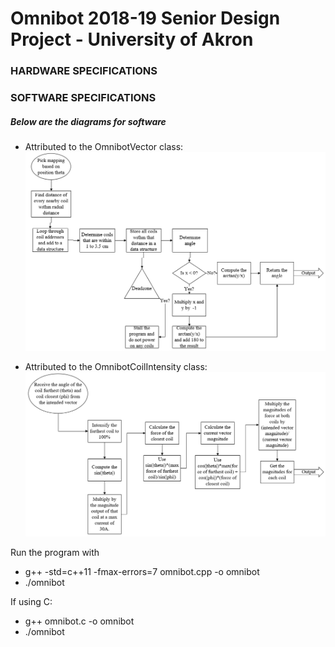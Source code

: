 # Omnibot 2018-19 Senior Design Project - University of Akron

### HARDWARE SPECIFICATIONS



### SOFTWARE SPECIFICATIONS
##### Below are the diagrams for software

-   Attributed to the OmnibotVector class:
![Vector Constuction Diagram](images/veccon.png)

-   Attributed to the OmnibotCoilIntensity class:
![Coil Intensity Diagram](images/coilintensity.png)

Run the program with 
- g++ -std=c++11 -fmax-errors=7 omnibot.cpp -o omnibot 
- ./omnibot

If using C:
-  g++ omnibot.c -o omnibot
- ./omnibot